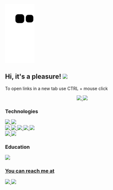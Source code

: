 ![github contribution grid snake animation](https://raw.githubusercontent.com/JoaoPedroLage/JoaoPedroLage/output/github-contribution-grid-snake.svg)

## Hi, it's a pleasure! <img src="https://ik.imagekit.io/joaonasc/GitHub/assets/wave_Mdjm5gVSL.gif" width="23px"> 
<span>To open links in a new tab use CTRL + mouse click</span>

<div align="center">
  <a href="https://github.com/JoaoPedroLage">
    <img height="150em" src="https://github-readme-stats.vercel.app/api?username=JoaoPedroLage&show_icons=true&theme=dark&include_all_commits=true&count_private=true"/>
    <img height="150em" src="https://github-readme-stats.vercel.app/api/top-langs/?username=JoaoPedroLage&layout=compact&langs_count=7&theme=dark"/>
  </a>
</div>

### Technologies
<section style="display: inline-block;">
  <a href="https://isocpp.org/std/the-standard">
    <img 
      height="30"
      src="https://img.shields.io/badge/C%2B%2B-00599C?style=for-the-badge&logo=c%2B%2B&logoColor=white"
      />
  </a>
  <a href="https://docs.python.org/3/">
    <img 
      height="30"
      src="https://img.shields.io/badge/Python-3776AB?style=for-the-badge&logo=python&logoColor=white"
     />
  </a>
  <br/>
  <a href="https://developer.mozilla.org/en-US/docs/Web/JavaScript">
    <img
      height="30"
      src="https://img.shields.io/badge/JavaScript-F7DF1E?style=for-the-badge&logo=javascript&logoColor=black"
    />
  </a>
  <a href="https://developer.mozilla.org/en-US/docs/Web/HTML">
    <img
      height="30"
      src="https://img.shields.io/badge/HTML5-E34F26?style=for-the-badge&logo=html5&logoColor=white"
    />
  </a>
  <a href="https://developer.mozilla.org/en-US/docs/Web/CSS">
    <img
      height="30"
      src="https://img.shields.io/badge/CSS3-1572B6?style=for-the-badge&logo=css3&logoColor=white"
    />
  </a>
  <a href="https://reactjs.org/">
    <img
      height="30"
      src="https://img.shields.io/badge/React-20232A?style=for-the-badge&logo=react&logoColor=61DAFB"
    />
  </a>
  <a href="https://redux.js.org/">
    <img
      height="30"
      src="https://img.shields.io/badge/Redux-593D88?style=for-the-badge&logo=redux&logoColor=white"
    />
  </a>
  <br/>
  <a href="https://dev.mysql.com/doc/">
    <img 
      height="30"
      src="https://img.shields.io/badge/MySQL-005C84?style=for-the-badge&logo=mysql&logoColor=white"
     />
  </a>
  <a href="https://docs.docker.com/">
    <img 
      height="30"
      src="https://img.shields.io/badge/Docker-2CA5E0?style=for-the-badge&logo=docker&logoColor=white"
     />
  </a>
</section>

### Education
<section>
  <a href="https://github.com/betrybe">
    <img 
      height="30"
      src="https://img.shields.io/badge/Trybe-blueviolet?color=2EBB88">
</section>

### You can reach me at
<section>
  <a href="https://www.linkedin.com/in/joaopedrolage/">
    <img
      height="30"
      src="https://img.shields.io/badge/LinkedIn-0077B5?style=for-the-badge&logo=linkedin&logoColor=white"
    />
  </a>
  <a href="mailto:joaopedro.lage@outlook.com">
    <img 
      height="30"
      src="https://img.shields.io/badge/Microsoft_Outlook-0078D4?style=for-the-badge&logo=microsoft-outlook&logoColor=white"
    />
  </a>
</section>
